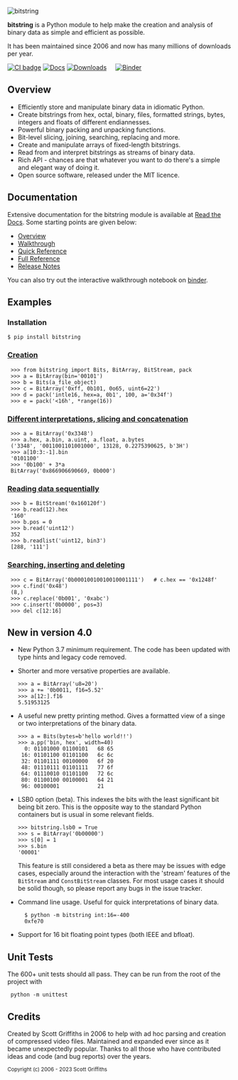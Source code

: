 

![bitstring](https://raw.githubusercontent.com/scott-griffiths/bitstring/main/doc/bitstring_logo_small.png "bitstring")

**bitstring** is a Python module to help make the creation and analysis of binary data as simple and efficient as possible.


It has been maintained since 2006 and now has many millions of downloads per year.



[![CI badge](https://github.com/scott-griffiths/bitstring/actions/workflows/.github/workflows/ci.yml/badge.svg)](https://github.com/scott-griffiths/bitstring/actions/workflows/ci.yml)
[![Docs](https://img.shields.io/readthedocs/bitstring)](https://bitstring.readthedocs.io/en/latest/)
[![Downloads](https://img.shields.io/pypi/dm/bitstring?color=blue)](https://pypistats.org/packages/bitstring) &nbsp; &nbsp; 
[![Binder](https://mybinder.org/badge_logo.svg)](https://mybinder.org/v2/gh/scott-griffiths/bitstring/main?labpath=doc%2Fwalkthrough.ipynb)


Overview
--------

* Efficiently store and manipulate binary data in idiomatic Python.
* Create bitstrings from hex, octal, binary, files, formatted strings, bytes, integers and floats of different endiannesses.
* Powerful binary packing and unpacking functions.
* Bit-level slicing, joining, searching, replacing and more.
* Create and manipulate arrays of fixed-length bitstrings.
* Read from and interpret bitstrings as streams of binary data.
* Rich API - chances are that whatever you want to do there's a simple and elegant way of doing it.
* Open source software, released under the MIT licence.

Documentation
-------------
Extensive documentation for the bitstring module is available at [Read the Docs](https://bitstring.readthedocs.org). Some starting points are given below:

* [Overview](https://github.com/scott-griffiths/bitstring/blob/stable/doc/index.ipynb)
* [Walkthrough](https://github.com/scott-griffiths/bitstring/blob/stable/doc/walkthrough.ipynb)
* [Quick Reference](https://bitstring.readthedocs.io/en/stable/quick_ref.html)
* [Full Reference](https://bitstring.readthedocs.io/en/stable/reference.html)
* [Release Notes](https://bitstring.readthedocs.io/en/stable/release_notes.html)

You can also try out the interactive walkthrough notebook on [binder](https://mybinder.org/v2/gh/scott-griffiths/bitstring/main?labpath=doc%2Fwalkthrough.ipynb).


Examples
--------

### Installation

    $ pip install bitstring

### [Creation](https://bitstring.readthedocs.io/en/stable/creation.html)

     >>> from bitstring import Bits, BitArray, BitStream, pack
     >>> a = BitArray(bin='00101')
     >>> b = Bits(a_file_object)
     >>> c = BitArray('0xff, 0b101, 0o65, uint6=22')
     >>> d = pack('intle16, hex=a, 0b1', 100, a='0x34f')
     >>> e = pack('<16h', *range(16))

### [Different interpretations, slicing and concatenation](https://bitstring.readthedocs.io/en/stable/interpretation.html)

     >>> a = BitArray('0x3348')
     >>> a.hex, a.bin, a.uint, a.float, a.bytes
     ('3348', '0011001101001000', 13128, 0.2275390625, b'3H')
     >>> a[10:3:-1].bin
     '0101100'
     >>> '0b100' + 3*a
     BitArray('0x866906690669, 0b000')

### [Reading data sequentially](https://bitstring.readthedocs.io/en/stable/reading.html)

     >>> b = BitStream('0x160120f')
     >>> b.read(12).hex
     '160'
     >>> b.pos = 0
     >>> b.read('uint12')
     352
     >>> b.readlist('uint12, bin3')
     [288, '111']

### [Searching, inserting and deleting](https://bitstring.readthedocs.io/en/stable/reading.html#finding-and-replacing)

     >>> c = BitArray('0b00010010010010001111')   # c.hex == '0x1248f'
     >>> c.find('0x48')
     (8,)
     >>> c.replace('0b001', '0xabc')
     >>> c.insert('0b0000', pos=3)
     >>> del c[12:16]


New in version 4.0
------------------

* New Python 3.7 minimum requirement. The code has been updated with type hints and legacy code removed.
* Shorter and more versative properties are available.

      >>> a = BitArray('u8=20')
      >>> a += '0b0011, f16=5.52'
      >>> a[12:].f16
      5.51953125

* A useful new pretty printing method. Gives a formatted view of a singe or two interpretations of the
  binary data.

      >>> a = Bits(bytes=b'hello world!!')
      >>> a.pp('bin, hex', width=40)
        0: 01101000 01100101   68 65
       16: 01101100 01101100   6c 6c
       32: 01101111 00100000   6f 20
       48: 01110111 01101111   77 6f
       64: 01110010 01101100   72 6c
       80: 01100100 00100001   64 21
       96: 00100001            21   

* LSB0 option (beta). This indexes the bits with the least significant bit being bit zero. This is the
  opposite way to the standard Python containers but is usual in some relevant fields.
      
      >>> bitstring.lsb0 = True
      >>> s = BitArray('0b00000')
      >>> s[0] = 1
      >>> s.bin
      '00001'

  This feature is still considered a beta as there may be issues with edge cases, especially around the
  interaction with the 'stream' features of the `BitStream` and `ConstBitStream` classes. For most usage
  cases it should be solid though, so please report any bugs in the issue tracker.
      
* Command line usage. Useful for quick interpretations of binary data.

        $ python -m bitstring int:16=-400
        0xfe70

* Support for 16 bit floating point types (both IEEE and bfloat).


Unit Tests
----------

The 600+ unit tests should all pass. They can be run from the root of the project with

     python -m unittest


Credits
-------

Created by Scott Griffiths in 2006 to help with ad hoc parsing and creation of compressed video files.
Maintained and expanded ever since as it became unexpectedly popular. Thanks to all those who have contributed ideas
and code (and bug reports) over the years.


<sub>Copyright (c) 2006 - 2023 Scott Griffiths</sub>
